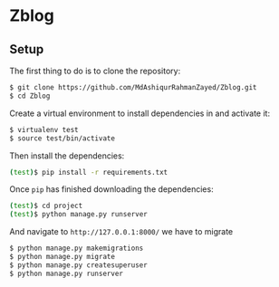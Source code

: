 # Zblog

## Setup
The first thing to do is to clone the repository:


```sh
$ git clone https://github.com/MdAshiqurRahmanZayed/Zblog.git
$ cd Zblog
```
Create a virtual environment to install dependencies in and activate it:

```sh
$ virtualenv test  
$ source test/bin/activate
```
Then install the dependencies:

```sh
(test)$ pip install -r requirements.txt
```
Once `pip` has finished downloading the dependencies:
```sh
(test)$ cd project
(test)$ python manage.py runserver
```
And navigate to `http://127.0.0.1:8000/`
we have to migrate
```sh
$ python manage.py makemigrations 
$ python manage.py migrate 
$ python manage.py createsuperuser
$ python manage.py runserver
```
